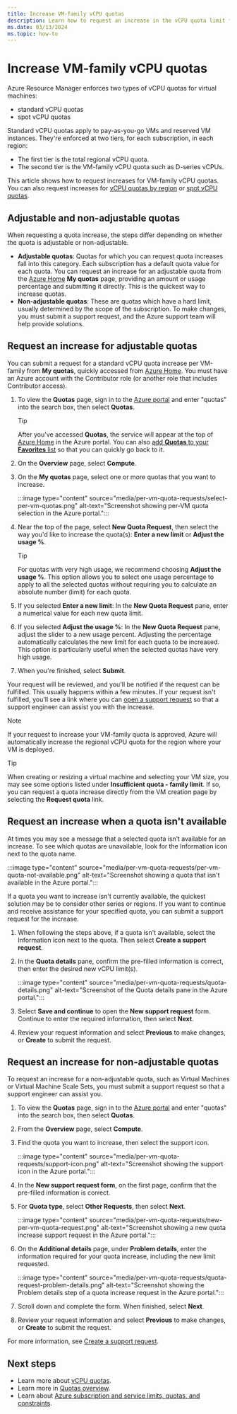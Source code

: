```yaml
---
title: Increase VM-family vCPU quotas
description: Learn how to request an increase in the vCPU quota limit for a VM family in the Azure portal, which increases the total regional vCPU limit by the same amount.
ms.date: 03/13/2024
ms.topic: how-to
---
```


# Increase VM-family vCPU quotas

Azure Resource Manager enforces two types of vCPU quotas for virtual machines:

- standard vCPU quotas
- spot vCPU quotas

Standard vCPU quotas apply to pay-as-you-go VMs and reserved VM instances. They're enforced at two tiers, for each subscription, in each region:

- The first tier is the total regional vCPU quota.
- The second tier is the VM-family vCPU quota such as D-series vCPUs.

This article shows how to request increases for VM-family vCPU quotas. You can also request increases for [vCPU quotas by region](regional-quota-requests.md) or [spot vCPU quotas](spot-quota.md).

## Adjustable and non-adjustable quotas

When requesting a quota increase, the steps differ depending on whether the quota is adjustable or non-adjustable.

- **Adjustable quotas**: Quotas for which you can request quota increases fall into this category. Each subscription has a default quota value for each quota. You can request an increase for an adjustable quota from the [Azure Home](https://portal.azure.com/#home) **My quotas** page, providing an amount or usage percentage and submitting it directly. This is the quickest way to increase quotas.
- **Non-adjustable quotas**: These are quotas which have a hard limit, usually determined by the scope of the subscription. To make changes, you must submit a support request, and the Azure support team will help provide solutions.

## Request an increase for adjustable quotas

You can submit a request for a standard vCPU quota increase per VM-family from **My quotas**, quickly accessed from [Azure Home](https://portal.azure.com/#home). You must have an Azure account with the Contributor role (or another role that includes Contributor access).

1. To view the **Quotas** page, sign in to the [Azure portal](https://portal.azure.com) and enter "quotas" into the search box, then select **Quotas**.

   > [!TIP]
   > After you've accessed **Quotas**, the service will appear at the top of [Azure Home](https://portal.azure.com/#home) in the Azure portal. You can also [add **Quotas** to your **Favorites** list](../azure-portal/azure-portal-add-remove-sort-favorites.md) so that you can quickly go back to it.

1. On the **Overview** page, select **Compute**.
1. On the **My quotas** page, select one or more quotas that you want to increase.

   :::image type="content" source="media/per-vm-quota-requests/select-per-vm-quotas.png" alt-text="Screenshot showing per-VM quota selection in the Azure portal.":::

1. Near the top of the page, select **New Quota Request**, then select the way you'd like to increase the quota(s): **Enter a new limit** or **Adjust the usage %**.

   > [!TIP]
   > For quotas with very high usage, we recommend choosing **Adjust the usage %**. This option allows you to select one usage percentage to apply to all the selected quotas without requiring you to calculate an absolute number (limit) for each quota.

1. If you selected **Enter a new limit**: In the **New Quota Request** pane, enter a numerical value for each new quota limit.

1. If you selected **Adjust the usage %**: In the **New Quota Request** pane, adjust the slider to a new usage percent. Adjusting the percentage automatically calculates the new limit for each quota to be increased. This option is particularly useful when the selected quotas have very high usage.

1. When you're finished, select **Submit**.

Your request will be reviewed, and you'll be notified if the request can be fulfilled. This usually happens within a few minutes. If your request isn't fulfilled, you'll see a link where you can [open a support request](../azure-portal/supportability/how-to-create-azure-support-request.md) so that a support engineer can assist you with the increase.

> [!NOTE]
> If your request to increase your VM-family quota is approved, Azure will automatically increase the regional vCPU quota for the region where your VM is deployed.

> [!TIP]
> When creating or resizing a virtual machine and selecting your VM size, you may see some options listed under **Insufficient quota - family limit**. If so, you can request a quota increase directly from the VM creation page by selecting the **Request quota** link.

## Request an increase when a quota isn't available

At times you may see a message that a selected quota isn’t available for an increase. To see which quotas are unavailable, look for the Information icon next to the quota name.

:::image type="content" source="media/per-vm-quota-requests/per-vm-quota-not-available.png" alt-text="Screenshot showing a quota that isn't available in the Azure portal.":::

If a quota you want to increase isn't currently available, the quickest solution may be to consider other series or regions. If you want to continue and receive assistance for your specified quota, you can submit a support request for the increase.

1. When following the steps above, if a quota isn't available, select the Information icon next to the quota. Then select **Create a support request**.
1. In the **Quota details** pane, confirm the pre-filled information is correct, then enter the desired new vCPU limit(s).

   :::image type="content" source="media/per-vm-quota-requests/quota-details.png" alt-text="Screenshot of the Quota details pane in the Azure portal.":::

1. Select **Save and continue** to open the **New support request** form. Continue to enter the required information, then select **Next**.
1. Review your request information and select **Previous** to make changes, or **Create** to submit the request.

## Request an increase for non-adjustable quotas

To request an increase for a non-adjustable quota, such as Virtual Machines or Virtual Machine Scale Sets, you must submit a support request so that a support engineer can assist you. 

1. To view the **Quotas** page, sign in to the [Azure portal](https://portal.azure.com) and enter "quotas" into the search box, then select **Quotas**.
1. From the **Overview** page, select **Compute**.
1. Find the quota you want to increase, then select the support icon.

   :::image type="content" source="media/per-vm-quota-requests/support-icon.png" alt-text="Screenshot showing the support icon in the Azure portal.":::

1. In the **New support request form**, on the first page, confirm that the pre-filled information is correct.
1. For **Quota type**, select **Other Requests**, then select **Next**.

   :::image type="content" source="media/per-vm-quota-requests/new-per-vm-quota-request.png" alt-text="Screenshot showing a new quota increase support request in the Azure portal.":::

1. On the **Additional details** page, under **Problem details**, enter the information required for your quota increase, including the new limit requested.

   :::image type="content" source="media/per-vm-quota-requests/quota-request-problem-details.png" alt-text="Screenshot showing the Problem details step of a quota increase request in the Azure portal.":::

1. Scroll down and complete the form. When finished, select **Next**.
1. Review your request information and select **Previous** to make changes, or **Create** to submit the request.

For more information, see [Create a support request](../azure-portal/supportability/how-to-create-azure-support-request.md).

## Next steps

- Learn more about [vCPU quotas](/azure/virtual-machines/windows/quotas).
- Learn more in [Quotas overview](quotas-overview.md).
- Learn about [Azure subscription and service limits, quotas, and constraints](/azure/azure-resource-manager/management/azure-subscription-service-limits).